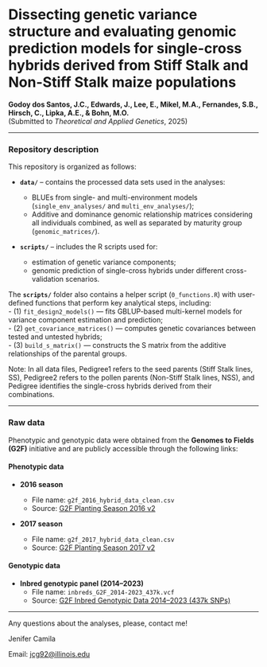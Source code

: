 # Dissecting genetic variance structure and evaluating genomic prediction models for single-cross hybrids derived from Stiff Stalk and Non-Stiff Stalk maize populations

**Godoy dos Santos, J.C., Edwards, J., Lee, E., Mikel, M.A., Fernandes, S.B., Hirsch, C., Lipka, A.E., & Bohn, M.O.**  
(Submitted to *Theoretical and Applied Genetics*, 2025)

---

### Repository description

This repository is organized as follows:

- **`data/`** – contains the processed data sets used in the analyses:  
  - BLUEs from single- and multi-environment models (`single_env_analyses/` and `multi_env_analyses/`);  
  - Additive and dominance genomic relationship matrices considering all individuals combined, as well as separated by maturity group (`genomic_matrices/`).  

- **`scripts/`** – includes the R scripts used for:  
  - estimation of genetic variance components;
  - genomic prediction of single-cross hybrids under different cross-validation scenarios.
    
The **`scripts/`** folder also contains a helper script (`0_functions.R`) with user-defined functions that perform key analytical steps, including:  
    - (1) `fit_design2_models()` — fits GBLUP-based multi-kernel models for variance component estimation and prediction;  
    - (2) `get_covariance_matrices()` — computes genetic covariances between tested and untested hybrids;  
    - (3) `build_s_matrix()` — constructs the S matrix from the additive relationships of the parental groups. 

Note:
In all data files,
Pedigree1 refers to the seed parents (Stiff Stalk lines, SS),
Pedigree2 refers to the pollen parents (Non-Stiff Stalk lines, NSS), and
Pedigree identifies the single-cross hybrids derived from their combinations.

---

### Raw data

Phenotypic and genotypic data were obtained from the **Genomes to Fields (G2F)** initiative and are publicly accessible through the following links:

#### **Phenotypic data**
- **2016 season**  
  - File name: `g2f_2016_hybrid_data_clean.csv`  
  - Source: [G2F Planting Season 2016 v2](https://datacommons.cyverse.org/browse/iplant/home/shared/commons_repo/curated/GenomesToFields_2014_2017_v1/G2F_Planting_Season_2016_v2/a._2016_hybrid_phenotypic_data)

- **2017 season**  
  - File name: `g2f_2017_hybrid_data_clean.csv`  
  - Source: [G2F Planting Season 2017 v2](https://datacommons.cyverse.org/browse/iplant/home/shared/commons_repo/curated/GenomesToFields_2014_2017_v1/G2F_Planting_Season_2017_v2/a._2017_hybrid_phenotypic_data)

#### **Genotypic data**
- **Inbred genotypic panel (2014–2023)**  
  - File name: `inbreds_G2F_2014-2023_437k.vcf`  
  - Source: [G2F Inbred Genotypic Data 2014–2023 (437k SNPs)](https://datacommons.cyverse.org/browse/iplant/home/shared/commons_repo/curated/GenomesToFields_G2F_genotypic_data_2014_to_2023/inbreds_G2F_2014-2023_437k.vcf)

---
Any questions about the analyses, please, contact me!

Jenifer Camila

Email: jcg92@illinois.edu
